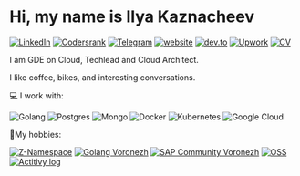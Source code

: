 # Hi, my name is Ilya Kaznacheev


[![LinkedIn](https://img.shields.io/badge/LinkedIn-profile-%230e76a8?style=flat&logo=linkedin)](https://www.linkedin.com/in/ilyakaznacheev)
[![Codersrank](https://img.shields.io/badge/CodersRank-profile-%2350b0ba?style=flat&logo=codersrank)](https://profile.codersrank.io/user/ilyakaznacheev)
[![Telegram](https://img.shields.io/badge/Telegram-ping-%232CA5E0?style=flat&logo=telegram)](https://t.me/ilyakaznacheev)
[![website](https://img.shields.io/badge/personal-blog-blueviolet?style=flat)](http://www.kaznacheev.me)
[![dev.to](https://img.shields.io/badge/dev.to-blog-%230A0A0A?style=flat&logo=dev.to)](https://www.dev.to/ilyakaznacheev)
[![Upwork](https://img.shields.io/badge/upwork-hire-%236FDA44?style=flat&logo=upwork)](https://www.upwork.com/o/profiles/users/_~01d11fd187549ef566/)
[![CV](https://img.shields.io/badge/CV-hire-success?style=flat)](http://www.kaznacheev.me/cv/en)

I am GDE on Cloud, Techlead and Cloud Architect.

I like coffee, bikes, and interesting conversations.

💻 I work with:

![Golang](https://img.shields.io/badge/golang-programming-%2300ADD8?style=flat&logo=go)
![Postgres](https://img.shields.io/badge/postgresql-database-%23336791?style=flat&logo=postgresql)
![Mongo](https://img.shields.io/badge/mongodb-database-%2347A248?style=flat&logo=mongodb)
![Docker](https://img.shields.io/badge/docker-containers-%232496ED?style=flat&logo=docker)
![Kubernetes](https://img.shields.io/badge/kubernetes-containers-%23326CE5?style=flat&logo=kubernetes)
![Google Cloud](https://img.shields.io/badge/google-cloud-%234285F4?style=flat&logo=google%20cloud)

🥤My hobbies:

[![Z-Namespace](https://img.shields.io/badge/z--namespace-podcast-yellow?style=flat&logo=google%20podcasts)](https://ilyakaznacheev.github.io/z-namespace/)
[![Golang Voronezh](https://img.shields.io/badge/golang_voronezh-community-%2300ADD8?style=flat&logo=go)](https://www.meetup.com/ru-RU/Golang-Voronezh/)
[![SAP Community Voronezh](https://img.shields.io/badge/sap_voronezh-community-%23008FD3?style=flat&logo=sap)](http://sapcmntvrn.ru/)
[![OSS](https://img.shields.io/badge/oss-contribution-%233DA639?style=flat&logo=open%20source%20initiative)](https://www.github.com/ilyakaznacheev)
[![Actitivy log](https://img.shields.io/badge/log-activity-lightgrey?style=flat)](https://ilyakaznacheev.github.io/public/)
